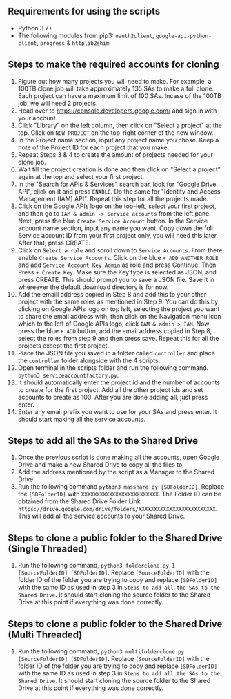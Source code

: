 Requirements for using the scripts
---------------------------------
* Python 3.7+
* The following modules from pip3: `oauth2client`, `google-api-python-client`, `progress` & `httplib2shim`
 
Steps to make the required accounts for cloning
---------------------------------
1) Figure out how many projects you will need to make. For example, a 100TB clone job will take approximately 135 SAs to make a full clone. Each project can have a maximum limit of 100 SAs. Incase of the 100TB job, we will need 2 projects.
2) Head over to <https://console.developers.google.com/> and sign in with your account.
3) Click "Library" on the left column, then click on "Select a project" at the top. Click on `NEW PROJECT` on the top-right corner of the new window.
4) In the Project name section, input any project name you chose. Keep a note of the Project ID for each project that you make.
5) Repeat Steps 3 & 4 to create the amount of projects needed for your clone job.
6) Wait till the project creation is done and then click on "Select a project" again at the top and select your first project.
7) In the "Search for APIs & Services" search bar, look for "Google Drive API", click on it and press `ENABLE`. Do the same for "Identity and Access Management (IAM) API". Repeat this step for all the projects made.
8) Click on the Google APIs logo on the top-left, select your first project, and then go to `IAM & admin -> Service accounts` from the left pane. Next, press the blue `Create Service Account` button. In the Service account name section, input any name you want. Copy down the full Service account ID from your first project only, you will need this later. After that, press CREATE.
9) Click on `Select a role` and scroll down to `Service Accounts`. From there, enable `Create Service Accounts`. Click on the blue `+ ADD ANOTHER ROLE` and add `Service Account Key Admin` as role and press Continue. Then Press `+ Create Key`. Make sure the Key type is selected as JSON, and press CREATE. This should prompt you to save a JSON file. Save it in whereever the default download directory is for now.
10) Add the emaill address copied in Step 8 and add this to your other project with the same roles as mentioned in Step 9. You can do this by clicking on Google APIs logo on top left, selecting the project you want to share the email address with, then click on the Navigation menu icon which to the left of Google APIs logo, click `IAM & admin > IAM`. Now press  the blue `+ ADD` button, add the email address copied in Step 8, select the roles from step 9 and then press save. Repeat this for all the projects except the first project.
11) Place the JSON file you saved in a folder called `controller` and place the `controller` folder alongside with the 4 scripts.
12) Open terminal in the scripts folder and run the following command. `python3 serviceaccountfactory.py`.
13) It should automatically enter the project id and the number of accounts to create for the first project. Add all the other project ids and set accounts to create as 100. After you are done adding all, just press enter.
14) Enter any email prefix you want to use for your SAs and press enter. It should start making all the service accounts.
 
Steps to add all the SAs to the Shared Drive
---------------------------------
1) Once the previous script is done making all the accounts, open Google Drive and make a new Shared Drive to copy all the files to.
2) Add the address mentioned by the script as a Manager to the Shared Drive.
3) Run the following command `python3 masshare.py [SDFolderID]`. Replace the `[SDFolderID]` with `XXXXXXXXXXXXXXXXXXXXXXXXX`. The Folder ID can be obtained from the Shared Drive Folder Link `https://drive.google.com/drive/folders/XXXXXXXXXXXXXXXXXXXXXXXXX`. This will add all the service accounts to your Shared Drive.
 
Steps to clone a public folder to the Shared Drive (Single Threaded)
---------------------------------
1) Run the following command, `python3 folderclone.py 1 [SourceFolderID] [SDFolderID]`. Replace `[SourceFolderID]` with the folder ID of the folder you are trying to copy and replace `[SDFolderID]` with the same ID as used in step 3 in `Steps to add all the SAs to the Shared Drive`. It should start cloning the source folder to the Shared Drive at this point if everything was done correctly.
 
Steps to clone a public folder to the Shared Drive (Multi Threaded)
---------------------------------
1) Run the following command, `python3 multifolderclone.py [SourceFolderID] [SDFolderID]`. Replace `[SourceFolderID]` with the folder ID of the folder you are trying to copy and replace `[SDFolderID]` with the same ID as used in step 3 in `Steps to add all the SAs to the Shared Drive`. It should start cloning the source folder to the Shared Drive at this point if everything was done correctly.
